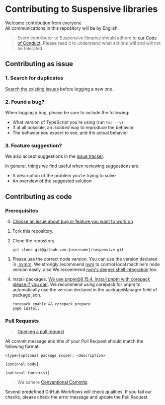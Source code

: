 # Contributing to Suspensive libraries

Welcome contribution from everyone <br/>
All communications in this repository will be by English.

> Every contributor to Suspensive libraries should adhere to [our Code of Conduct](./CODE_OF_CONDUCT.md). Please read it to understand what actions will and will not be tolerated.

## Contributing as issue

### 1. Search for duplicates

[Search the existing issues](https://github.com/toss/suspensive/issues) before logging a new one.

### 2. Found a bug?

When logging a bug, please be sure to include the following:

- What version of TypeScript you're using (run `tsc --v`)
- If at all possible, an _isolated_ way to reproduce the behavior
- The behavior you expect to see, and the actual behavior

### 3. Feature suggestion?

We also accept suggestions in the [issue tracker](https://github.com/toss/suspensive/issues/new?assignees=&labels=&projects=&template=feature_request.md&title=%5BFeature%5D%3A).

In general, things we find useful when reviewing suggestions are:

- A description of the problem you're trying to solve
- An overview of the suggested solution

## Contributing as code

### Prerequisites

0. [Choose an issue about bug or feature you want to work on](https://github.com/toss/suspensive/issues)
1. Fork this repository.
2. Clone the repository

   ```shell
   git clone git@github.com:{username}/suspensive.git
   ```

3. Please use the correct node version. You can use the version declared in [.nvmrc](https://github.com/toss/suspensive/blob/main/.nvmrc). We strongly recommend [nvm](https://github.com/nvm-sh/nvm) to control local machine's node version easily. also We recommend [nvm's deeper shell integration](https://github.com/nvm-sh/nvm#deeper-shell-integration) too.
4. Install packages. [We use pnpm@9.15.4. Install pnpm with corepack please if you can](https://pnpm.io/installation#using-corepack). We recommend using corepack for pnpm to automatically use the version declared in the packageManager field of package.json.

   ```shell
   corepack enable && corepack prepare
   pnpm install
   ```

### Pull Requests

> [Opening a pull request](https://github.com/toss/suspensive/pulls)

All commit message and title of your Pull Request should match the following format:

```
<type>[optional package scope]: <description>

[optional body]

[optional footer(s)]
```

> We adhere [Conventional Commits](https://www.conventionalcommits.org/en/v1.0.0/).

Several predefined GitHub Workflows will check qualities. If you fail our checks, please check the error message and update the Pull Request.
